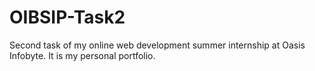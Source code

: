 # OIBSIP-Task2
Second task of my online web development summer internship at Oasis Infobyte.
It is my personal portfolio.
